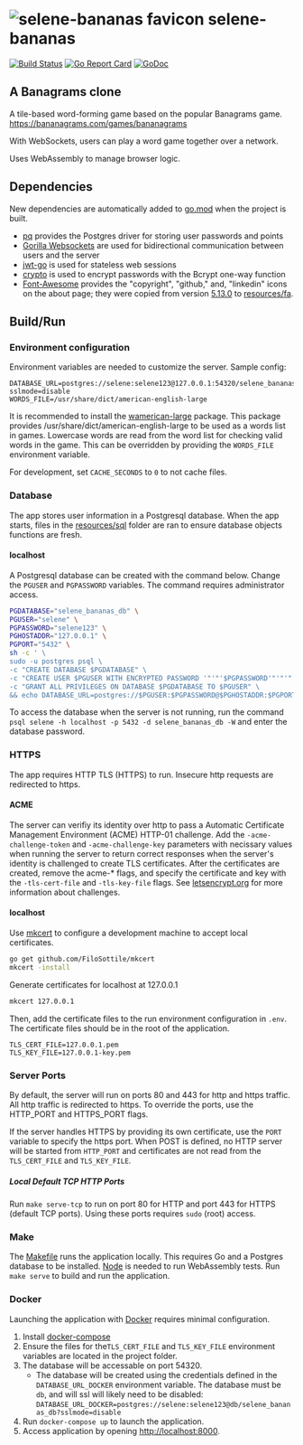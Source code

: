 # ![selene-bananas favicon](resources/favicon.ico) selene-bananas

[![Build Status](https://travis-ci.org/jacobpatterson1549/selene-bananas.svg?branch=master)](https://travis-ci.org/jacobpatterson1549/selene-bananas)
[![Go Report Card](https://goreportcard.com/badge/github.com/jacobpatterson1549/selene-bananas)](https://goreportcard.com/report/github.com/jacobpatterson1549/selene-bananas)
[![GoDoc](https://godoc.org/github.com/jacobpatterson1549/selene-bananas?status.svg)](https://godoc.org/github.com/jacobpatterson1549/selene-bananas)


## A Banagrams clone

A tile-based word-forming game based on the popular Banagrams game.  https://bananagrams.com/games/bananagrams

With WebSockets, users can play a word game together over a network.

Uses WebAssembly to manage browser logic.

## Dependencies

New dependencies are automatically added to [go.mod](go/go.mod) when the project is built.
* [pq](https://github.com/lib/pq) provides the Postgres driver for storing user passwords and points
* [Gorilla Websockets](https://github.com/gorilla/websocket) are used for bidirectional communication between users and the server
* [jwt-go](https://github.com/dgrijalva/jwt-go) is used for stateless web sessions
* [crypto](https://github.com/golang/crypto) is used to  encrypt passwords with the Bcrypt one-way function
* [Font-Awesome](https://github.com/FortAwesome/Font-Awesome) provides the "copyright", "github," and, "linkedin" icons on the about page; they were copied from version [5.13.0](https://github.com/FortAwesome/Font-Awesome/releases/tag/5.13.0) to [resources/fa](resources/fa).

## Build/Run

### Environment configuration

Environment variables are needed to customize the server.  Sample config:
```
DATABASE_URL=postgres://selene:selene123@127.0.0.1:54320/selene_bananas_db?sslmode=disable
WORDS_FILE=/usr/share/dict/american-english-large
```

It is recommended to install the [wamerican-large](https://packages.debian.org/buster/wamerican-large) package.  This package provides /usr/share/dict/american-english-large to be used as a words list in games.  Lowercase words are read from the word list for checking valid words in the game.  This can be overridden by providing the `WORDS_FILE` environment variable.

For development, set `CACHE_SECONDS` to `0` to not cache files.

### Database

The app stores user information in a Postgresql database.  When the app starts, files in the [resources/sql](resources/sql) folder are ran to ensure database objects functions are fresh.

#### localhost

A Postgresql database can be created with the command below.  Change the `PGUSER` and `PGPASSWORD` variables.  The command requires administrator access.
```bash
PGDATABASE="selene_bananas_db" \
PGUSER="selene" \
PGPASSWORD="selene123" \
PGHOSTADDR="127.0.0.1" \
PGPORT="5432" \
sh -c ' \
sudo -u postgres psql \
-c "CREATE DATABASE $PGDATABASE" \
-c "CREATE USER $PGUSER WITH ENCRYPTED PASSWORD '"'"'$PGPASSWORD'"'"'" \
-c "GRANT ALL PRIVILEGES ON DATABASE $PGDATABASE TO $PGUSER" \
&& echo DATABASE_URL=postgres://$PGUSER:$PGPASSWORD@$PGHOSTADDR:$PGPORT/$PGDATABASE'
```

To access the database when the server is not running, run the command `psql selene -h localhost -p 5432 -d selene_bananas_db -W` and enter the database password.

### HTTPS

The app requires HTTP TLS (HTTPS) to run. Insecure http requests are redirected to https.

#### ACME

The server can verifiy its identity over http to pass a Automatic Certificate Management Environment (ACME) HTTP-01 challenge.  Add the `-acme-challenge-token` and `-acme-challenge-key` parameters with necissary values when running the server to return correct responses when the server's identity is challenged to create TLS certificates.  After the certificates are created, remove the acme-* flags, and specify the certificate and key with the `-tls-cert-file` and `-tls-key-file` flags. See [letsencrypt.org](https://letsencrypt.org/docs/challenge-types/#http-01-challenge) for more information about challenges.

#### localhost

Use [mkcert](https://github.com/FiloSottile/mkcert) to configure a development machine to accept local certificates.
```bash
go get github.com/FiloSottile/mkcert
mkcert -install
```
Generate certificates for localhost at 127.0.0.1
```bash
mkcert 127.0.0.1
```
Then, add the certificate files to the run environment configuration in `.env`.  The certificate files should be in the root of the application.
```
TLS_CERT_FILE=127.0.0.1.pem
TLS_KEY_FILE=127.0.0.1-key.pem
```

### Server Ports

By default, the server will run on ports 80 and 443 for http and https traffic.  All http traffic is redirected to https.  To override the ports, use the HTTP_PORT and HTTPS_PORT flags.

If the server handles HTTPS by providing its own certificate, use the `PORT` variable to specify the https port.  When POST is defined, no HTTP server will be started from `HTTP_PORT` and certificates are not read from the `TLS_CERT_FILE` and `TLS_KEY_FILE`.

##### Local Default TCP HTTP Ports

Run `make serve-tcp` to run on port 80 for HTTP and port 443 for HTTPS (default TCP ports).  Using these ports requires `sudo` (root) access.

### Make

The [Makefile](Makefile) runs the application locally.  This requires Go and a Postgres database to be installed.  [Node](https://github.com/nodejs) is needed to run WebAssembly tests.  Run `make serve` to build and run the application.

### Docker

Launching the application with [Docker](https://www.docker.com) requires minimal configuration.

1. Install [docker-compose](https://github.com/docker/compose)
1. Ensure the files for the`TLS_CERT_FILE` and `TLS_KEY_FILE` environment variables are located in the project folder.
1. The database will be accessable on port 54320. 
    * The database will be created using the credentials defined in the `DATABASE_URL_DOCKER` environment variable. The database must be `db`, and will ssl will likely need to be disabled: `DATABASE_URL_DOCKER=postgres://selene:selene123@db/selene_bananas_db?sslmode=disable`
1. Run `docker-compose up` to launch the application.
1. Access application by opening <http://localhost:8000>.
